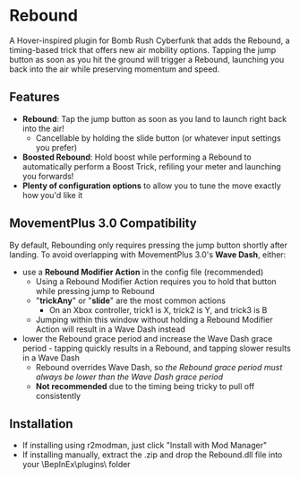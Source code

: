 # Rebound
A Hover-inspired plugin for Bomb Rush Cyberfunk that adds the Rebound, a timing-based trick that offers new air mobility options. Tapping the jump button as soon as you hit the ground will trigger a Rebound, launching you back into the air while preserving momentum and speed. 

## Features
* **Rebound**: Tap the jump button as soon as you land to launch right back into the air!
    * Cancellable by holding the slide button (or whatever input settings you prefer)
* **Boosted Rebound**: Hold boost while performing a Rebound to automatically perform a Boost Trick, refiling your meter and launching you forwards!
* **Plenty of configuration options** to allow you to tune the move exactly how you'd like it

## MovementPlus 3.0 Compatibility
By default, Rebounding only requires pressing the jump button shortly after landing. To avoid overlapping with MovementPlus 3.0's **Wave Dash**, either:
- use a **Rebound Modifier Action** in the config file (recommended)
    - Using a Rebound Modifier Action requires you to hold that button while pressing jump to Rebound
    - "**trickAny**" or "**slide**" are the most common actions
        - On an Xbox controller, trick1 is X, trick2 is Y, and trick3 is B
    - Jumping within this window without holding a Rebound Modifier Action will result in a Wave Dash instead
- lower the Rebound grace period and increase the Wave Dash grace period - tapping quickly results in a Rebound, and tapping slower results in a Wave Dash
    - Rebound overrides Wave Dash, so *the Rebound grace period must always be lower than the Wave Dash grace period*
    - **Not recommended** due to the timing being tricky to pull off consistently

## Installation
* If installing using r2modman, just click "Install with Mod Manager"
* If installing manually, extract the .zip and drop the Rebound.dll file into your \BepInEx\plugins\ folder 